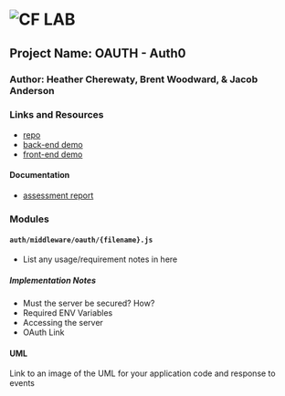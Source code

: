 ![CF](http://i.imgur.com/7v5ASc8.png) LAB
=================================================

## Project Name: OAUTH - Auth0

### Author: Heather Cherewaty, Brent Woodward, & Jacob Anderson

### Links and Resources
* [repo](https://github.com/hcherewaty/17-oauth)
* [back-end demo](http://xyz.com) 
* [front-end demo](https://superdog-app1.herokuapp.com/)

#### Documentation
* [assessment report](./REPORT.md)

### Modules
#### `auth/middleware/oauth/{filename}.js`
* List any usage/requirement notes in here

##### Implementation Notes
* Must the server be secured?  How?
* Required ENV Variables
* Accessing the server
* OAuth Link 

#### UML
Link to an image of the UML for your application code and response to events
